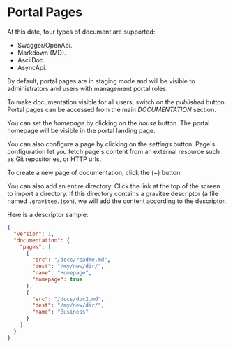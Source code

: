 # Portal Pages

At this date, four types of document are supported:

* Swagger/OpenApi.
* Markdown (MD).
* AsciiDoc.
* AsyncApi.

By default, portal pages are in staging mode and will be visible to administrators and users with management portal roles.

To make documentation visible for all users, switch on the *published* button.
Portal pages can be accessed from the main *DOCUMENTATION* section.

You can set the *homepage* by clicking on the *house* button. The portal homepage will be visible in the portal landing page.

You can also configure a page by clicking on the *settings* button. Page's configuration let you fetch page's content from an external resource such as Git repositories, or HTTP urls.

To create a new page of documentation, click the (+) button.

You can also add an entire directory. Click the link at the top of the screen to import a directory.
If this directory contains a gravitee descriptor (a file named `.gravitee.json`), we will add the content according to the descriptor.

Here is a descriptor sample:
```json
{
  "version": 1,
  "documentation": {
    "pages": [
      {
        "src": "/docs/readme.md",
        "dest": "/my/new/dir/",
        "name": "Homepage",
        "homepage": true
      },
      {
        "src": "/docs/doc2.md",
        "dest": "/my/new/dir/",
        "name": "Business"
      }
    ]
  }
}
```
